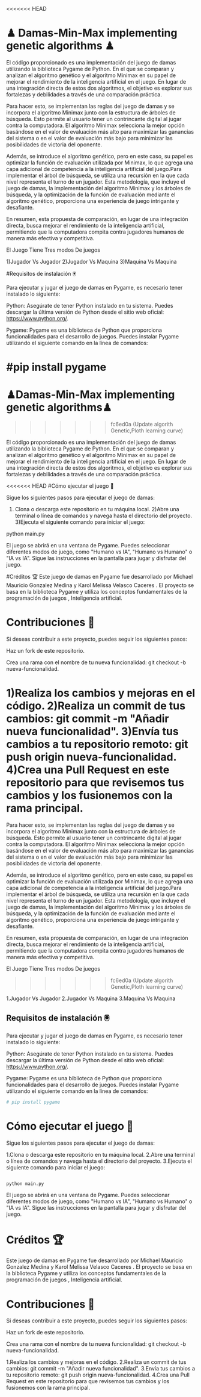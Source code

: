 <<<<<<< HEAD
# ♟ Damas-Min-Max implementing genetic algorithms ♟

El código proporcionado es una implementación del juego de damas utilizando la biblioteca Pygame de Python. En el que se comparan y analizan el algoritmo genético y el algoritmo Minimax en su papel de mejorar el rendimiento de la inteligencia artificial en el juego. En lugar de una integración directa de estos dos algoritmos, el objetivo es explorar sus fortalezas y debilidades a través de una comparación práctica.

Para hacer esto, se implementan las reglas del juego de damas y se incorpora el algoritmo Minimax junto con la estructura de árboles de búsqueda. Esto permite al usuario tener un contrincante digital al jugar contra la computadora. El algoritmo Minimax selecciona la mejor opción basándose en el valor de evaluación más alto para maximizar las ganancias del sistema o en el valor de evaluación más bajo para minimizar las posibilidades de victoria del oponente.

Además, se introduce el algoritmo genético, pero en este caso, su papel es optimizar la función de evaluación utilizada por Minimax, lo que agrega una capa adicional de competencia a la inteligencia artificial del juego.Para implementar el árbol de búsqueda, se utiliza una recursión en la que cada nivel representa el turno de un jugador. Esta metodología, que incluye el juego de damas, la implementación del algoritmo Minimax y los árboles de búsqueda, y la optimización de la función de evaluación mediante el algoritmo genético, proporciona una experiencia de juego intrigante y desafiante.

En resumen, esta propuesta de comparación, en lugar de una integración directa, busca mejorar el rendimiento de la inteligencia artificial, permitiendo que la computadora compita contra jugadores humanos de manera más efectiva y competitiva.

El Juego Tiene Tres modos De juegos 

1)Jugador Vs Jugador 
2)Jugador Vs Maquina
3)Maquina Vs Maquina 

#Requisitos de instalación 🖲

Para ejecutar y jugar el juego de damas en Pygame, es necesario tener instalado lo siguiente:

Python: Asegúrate de tener Python instalado en tu sistema. Puedes descargar la última versión de Python desde el sitio web oficial: https://www.python.org/.

Pygame: Pygame es una biblioteca de Python que proporciona funcionalidades para el desarrollo de juegos. Puedes instalar Pygame utilizando el siguiente comando en la línea de comandos:

#pip install pygame
=======
# ♟Damas-Min-Max implementing genetic algorithms♟
>>>>>>> fc6ed0a (Update algorith Genetic,Ploth learning curve)

El código proporcionado es una implementación del juego de damas utilizando la biblioteca Pygame de Python. En el que se comparan y analizan el algoritmo genético y el algoritmo Minimax en su papel de mejorar el rendimiento de la inteligencia artificial en el juego. En lugar de una integración directa de estos dos algoritmos, el objetivo es explorar sus fortalezas y debilidades a través de una comparación práctica.

<<<<<<< HEAD
#Cómo ejecutar el juego 🤼 

Sigue los siguientes pasos para ejecutar el juego de damas:

1) Clona o descarga este repositorio en tu máquina local.
2)Abre una terminal o línea de comandos y navega hasta el directorio del proyecto.
3)Ejecuta el siguiente comando para iniciar el juego:

python main.py

El juego se abrirá en una ventana de Pygame. Puedes seleccionar diferentes modos de juego, como "Humano vs IA", "Humano vs Humano" o "IA vs IA". Sigue las instrucciones en la pantalla para jugar y disfrutar del juego.

#Créditos 🏆
Este juego de damas en Pygame fue desarrollado por Michael Mauricio Gonzalez Medina y Karol Melissa Velasco Caceres . El proyecto se basa en la biblioteca Pygame y utiliza los conceptos fundamentales de la programación de juegos , Inteligencia artificial.

# Contribuciones  🥇 
Si deseas contribuir a este proyecto, puedes seguir los siguientes pasos:

Haz un fork de este repositorio.

Crea una rama con el nombre de tu nueva funcionalidad: git checkout -b nueva-funcionalidad.

1)Realiza los cambios y mejoras en el código.
2)Realiza un commit de tus cambios: git commit -m "Añadir nueva funcionalidad".
3)Envía tus cambios a tu repositorio remoto: git push origin nueva-funcionalidad.
4)Crea una Pull Request en este repositorio para que revisemos tus cambios y los fusionemos con la rama principal.
=======
Para hacer esto, se implementan las reglas del juego de damas y se incorpora el algoritmo Minimax junto con la estructura de árboles de búsqueda. Esto permite al usuario tener un contrincante digital al jugar contra la computadora. El algoritmo Minimax selecciona la mejor opción basándose en el valor de evaluación más alto para maximizar las ganancias del sistema o en el valor de evaluación más bajo para minimizar las posibilidades de victoria del oponente.

Además, se introduce el algoritmo genético, pero en este caso, su papel es optimizar la función de evaluación utilizada por Minimax, lo que agrega una capa adicional de competencia a la inteligencia artificial del juego.Para implementar el árbol de búsqueda, se utiliza una recursión en la que cada nivel representa el turno de un jugador. Esta metodología, que incluye el juego de damas, la implementación del algoritmo Minimax y los árboles de búsqueda, y la optimización de la función de evaluación mediante el algoritmo genético, proporciona una experiencia de juego intrigante y desafiante.

En resumen, esta propuesta de comparación, en lugar de una integración directa, busca mejorar el rendimiento de la inteligencia artificial, permitiendo que la computadora compita contra jugadores humanos de manera más efectiva y competitiva.

El Juego Tiene Tres modos De juegos
>>>>>>> fc6ed0a (Update algorith Genetic,Ploth learning curve)

1.Jugador Vs Jugador
2.Jugador Vs Maquina
3.Maquina Vs Maquina

## Requisitos de instalación 🖲

Para ejecutar y jugar el juego de damas en Pygame, es necesario tener instalado lo siguiente:

Python: Asegúrate de tener Python instalado en tu sistema. Puedes descargar la última versión de Python desde el sitio web oficial: https://www.python.org/.

Pygame: Pygame es una biblioteca de Python que proporciona funcionalidades para el desarrollo de juegos. Puedes instalar Pygame utilizando el siguiente comando en la línea de comandos:

```bash
# pip install pygame
```

# Cómo ejecutar el juego 🤼

Sigue los siguientes pasos para ejecutar el juego de damas:

1.Clona o descarga este repositorio en tu máquina local.
2.Abre una terminal o línea de comandos y navega hasta el directorio del proyecto.
3.Ejecuta el siguiente comando para iniciar el juego:

```bash

python main.py

```

El juego se abrirá en una ventana de Pygame. Puedes seleccionar diferentes modos de juego, como "Humano vs IA", "Humano vs Humano" o "IA vs IA". Sigue las instrucciones en la pantalla para jugar y disfrutar del juego.

# Créditos 🏆

Este juego de damas en Pygame fue desarrollado por Michael Mauricio Gonzalez Medina y Karol Melissa Velasco Caceres . El proyecto se basa en la biblioteca Pygame y utiliza los conceptos fundamentales de la programación de juegos , Inteligencia artificial.

# Contribuciones 🥇

Si deseas contribuir a este proyecto, puedes seguir los siguientes pasos:

Haz un fork de este repositorio.

Crea una rama con el nombre de tu nueva funcionalidad: git checkout -b nueva-funcionalidad.

1.Realiza los cambios y mejoras en el código.
2.Realiza un commit de tus cambios: git commit -m "Añadir nueva funcionalidad".
3.Envía tus cambios a tu repositorio remoto: git push origin nueva-funcionalidad.
4.Crea una Pull Request en este repositorio para que revisemos tus cambios y los fusionemos con la rama principal.
